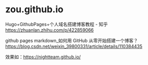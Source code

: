 # zou.github.io




 Hugo+GithubPages+个人域名搭建博客教程 - 知乎 https://zhuanlan.zhihu.com/p/422859066

 github pages markdown_如何用 GitHub 从零开始搭建一个博客？https://blog.csdn.net/weixin_39800331/article/details/110384435 

 效果如：https://nightteam.github.io/
